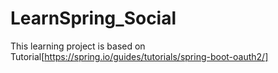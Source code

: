# LearnSpring_Social

This learning project is based on Tutorial[https://spring.io/guides/tutorials/spring-boot-oauth2/]
